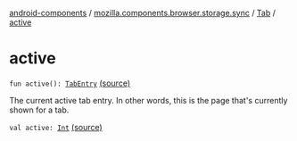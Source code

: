 [android-components](../../index.md) / [mozilla.components.browser.storage.sync](../index.md) / [Tab](index.md) / [active](./active.md)

# active

`fun active(): `[`TabEntry`](../-tab-entry/index.md) [(source)](https://github.com/mozilla-mobile/android-components/blob/master/components/browser/storage-sync/src/main/java/mozilla/components/browser/storage/sync/RemoteTabsStorage.kt#L127)

The current active tab entry. In other words, this is the page that's currently shown for a
tab.

`val active: `[`Int`](https://kotlinlang.org/api/latest/jvm/stdlib/kotlin/-int/index.html) [(source)](https://github.com/mozilla-mobile/android-components/blob/master/components/browser/storage-sync/src/main/java/mozilla/components/browser/storage/sync/RemoteTabsStorage.kt#L120)